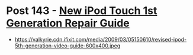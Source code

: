 # Post 143 - [New iPod Touch 1st Generation Repair Guide](https://www.ifixit.com/News/143/new-ipod-touch-1st-generation-guide)

- https://valkyrie.cdn.ifixit.com/media/2009/03/05150610/revised-ipod-5th-generation-video-guide-600x400.jpeg
